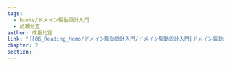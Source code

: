 ```yaml
---
tags:
  - books/ドメイン駆動設計入門
  - 成瀬允宣
author: 成瀬允宣
link: "[[06_Reading_Memo/ドメイン駆動設計入門/ドメイン駆動設計入門|ドメイン駆動設計入門]]"
chapter: 2
section: 
---
```

